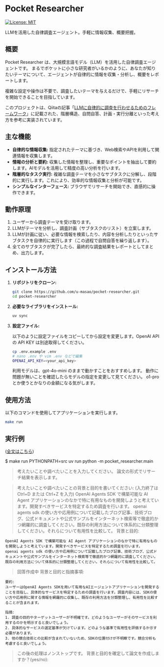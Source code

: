 # Pocket Researcher

[![License: MIT](https://img.shields.io/badge/License-MIT-yellow.svg)](https://opensource.org/licenses/MIT)

LLMを活用した自律調査エージェント。手軽に情報収集、概要把握。

## 概要

Pocket Researcher は、大規模言語モデル（LLM）を活用した自律調査エージェントです。
まるでポケットに小さな研究者がいるかのように、あなたが知りたいテーマについて、エージェントが自律的に情報を収集・分析し、概要をレポートします。

複雑な設定や操作は不要で、調査したいテーマを与えるだけで、手軽にリサーチを開始できることを目指しています。

このプロジェクトは、Qiitaの記事「[LLMに自律的に調査を行わせるためのフレームワーク](https://qiita.com/zazen_inu/items/5dc2ea32aa4de18c02c7)」に記載された、階層構造、自問自答、計画・実行分離といった考え方を参考に実装されています。

## 主な機能

* **自律的な情報収集:** 指定されたテーマに基づき、Web検索やAPIを利用して関連情報を収集します。
* **情報の分析と要約:** 収集した情報を整理し、重要なポイントを抽出して要約します。AIモデルを活用して精度の高い分析を行います。
* **階層的なタスク実行:** 複雑な調査テーマを小さなサブタスクに分解し、段階的に実行します。これにより、効率的な情報収集と分析が可能です。
* **シンプルなインターフェース:** ブラウザでリサーチを開始でき、直感的に操作できます。

## 動作原理

1.  ユーザーから調査テーマを受け取ります。
2.  LLMがテーマを分析し、調査計画（サブタスクのリスト）を立案します。
3.  LLMが計画に従い、必要な情報を検索したり、内容を分析したりといったサブタスクを自律的に実行します（この過程で自問自答を繰り返します）。
4.  全てのサブタスクが完了したら、最終的な調査結果をレポートとしてまとめ、出力します。

## インストール方法

1.  **リポジトリをクローン:**
    ```bash
    git clone https://github.com/u-masao/pocket-researcher.git
    cd pocket-researcher
    ```

2.  **必要なライブラリをインストール:**
    ```bash
    uv sync
    ```

3.  **設定ファイル:**

    以下のように設定ファイルをコピーしてから設定を変更します。OpenAI API の API KEY は別途取得してください。

    ```bash
    cp .env.example .env
    # nano .env や vim .env などで編集
    OPENAI_API_KEY=<your_api_key>
    ```

    利用モデルは、gpt-4o-mini のままで動かすことをおすすめします。
    動作に問題が無いことを確認したらモデルの指定を変更して見てください。
    o1-pro とか使うとかなりの金額になる気がします。

## 使用方法

以下のコマンドを使用してアプリケーションを実行します。

```bash
make run
```

## 実行例

([全文はこちら](EXAMPLE.md))

$ make run
PYTHONPATH=src uv run python -m pocket_researcher.main

> 考えたいことや調べたいことを入力してください。
> 論文の形式でリサーチ結果を表示します。

> 考えたいことや調べたいことの背景と目的を書いてください:
>    (入力終了は Ctrl+D または Ctrl+Z を入力)
OpenAI Agents SDK で構築可能な AI Agent アプリケーションのなかで特に有用なものを開発しようと考えています。開発すべきサービスを特定するため調査を行います。
openai agents sdk の使い方や応用例について記載したブログ記事、技術ブログ、公式ドキュメントや公式サンプルをインターネット検索等で徹底的かつ網羅的に調査してください。既存の利用方法について体系的に分類整理してください。それらについて有用性を比較して。
> 背景と目的:

```
OpenAI Agents SDK で構築可能な AI Agent アプリケーションのなかで特に有用なものを開発しようと考えています。開発すべきサービスを特定するため調査を行います。
openai agents sdk の使い方や応用例について記載したブログ記事、技術ブログ、公式ドキュメントや公式サンプルをインターネット検索等で徹底的かつ網羅的に調査してください。既存の利用方法について体系的に分類整理してください。それらについて有用性を比較して。

```
> 回答作成中
> 背景と目的と指摘事項:

```
要約:
ユーザーはOpenAI Agents SDKを用いて有用なAIエージェントアプリケーションを開発することを目指し、具体的なサービスを特定するための調査を行います。調査内容には、SDKの使い方や応用例に関する情報を網羅的に収集し、既存の利用方法を分類整理し、有用性を比較することが含まれます。

指摘:
1. 調査の目的やターゲットユーザーが不明確です。どのようなユーザーがそのサービスを利用するのかを明示すると良いでしょう。
2. 具体的なサービスの選定基準が欠けています。どのような基準で有用性を評価するか示す必要があります。
3. 他の競合技術との比較が含まれていないため、SDKの位置付けが不明瞭です。競合分析も考慮すると良いでしょう。
```
> この後の処理はノンストップです。
> 背景と目的を確定して論文を作成しますか？(yes/no):
